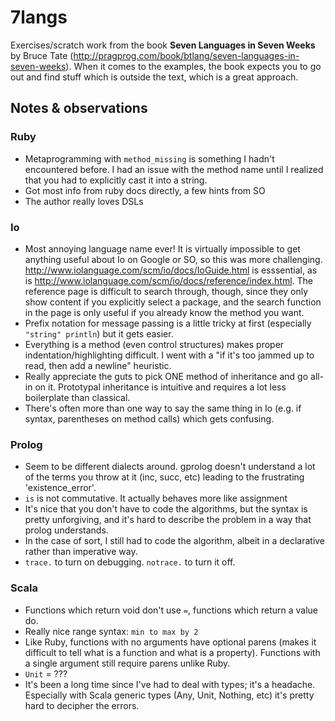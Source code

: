 # 7langs

Exercises/scratch work from the book __Seven Languages in Seven Weeks__ by Bruce Tate (http://pragprog.com/book/btlang/seven-languages-in-seven-weeks). When it comes to the examples, the book expects you to go out and find stuff which is outside the text, which is a great approach.

## Notes & observations

### Ruby
  
  * Metaprogramming with `method_missing` is something I hadn't encountered before. I had an issue with the method name until I realized that you had to explicitly cast it into a string.
  * Got most info from ruby docs directly, a few hints from SO
  * The author really loves DSLs

### Io
  
  * Most annoying language name ever! It is virtually impossible to get anything useful about Io on Google or SO, so this was more challenging. http://www.iolanguage.com/scm/io/docs/IoGuide.html is esssential, as is http://www.iolanguage.com/scm/io/docs/reference/index.html. The reference page is difficult to search through, though, since they only show content if you explicitly select a package, and the search function in the page is only useful if you already know the method you want.
  * Prefix notation for message passing is a little tricky at first (especially `"string" println`) but it gets easier.
  * Everything is a method (even control structures) makes proper indentation/highlighting difficult. I went with a "if it's too jammed up to read, then add a newline" heuristic.
  * Really appreciate the guts to pick ONE method of inheritance and go all-in on it. Prototypal inheritance is intuitive and requires a lot less boilerplate than classical.
  * There's often more than one way to say the same thing in Io (e.g. if syntax, parentheses on method calls) which gets confusing.

### Prolog
  
  * Seem to be different dialects around. gprolog doesn't understand a lot of the terms you throw at it (inc, succ, etc) leading to the frustrating 'existence_error'.
  * `is` is not commutative. It actually behaves more like assignment
  * It's nice that you don't have to code the algorithms, but the syntax is pretty unforgiving, and it's hard to describe the problem in a way that prolog understands.
  * In the case of sort, I still had to code the algorithm, albeit in a declarative rather than imperative way.
  * `trace.` to turn on debugging. `notrace.` to turn it off.

### Scala
  
  * Functions which return void don't use `=`, functions which return a value do.
  * Really nice range syntax: `min to max by 2`
  * Like Ruby, functions with no arguments have optional parens (makes it difficult to tell what is a function and what is a property). Functions with a single argument still require parens unlike Ruby.
  * `Unit` = ???
  * It's been a long time since I've had to deal with types; it's a headache. Especially with Scala generic types (Any, Unit, Nothing, etc) it's pretty hard to decipher the errors.